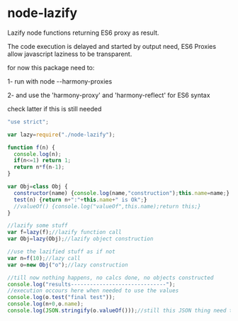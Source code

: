 # node-lazify

Lazify node functions returning ES6 proxy as result.

The code execution is delayed and started by output need, ES6 Proxies allow javascript laziness to be transparent.

for now this package need to:

   1- run with node --harmony-proxies

   2- and use the 'harmony-proxy' and 'harmony-reflect' for ES6 syntax

check latter if this is still needed


```javascript
"use strict";

var lazy=require("./node-lazify");

function f(n) {
  console.log(n);
  if(n<=1) return 1;
  return n*f(n-1);
}

var Obj=class Obj {
  constructor(name) {console.log(name,"construction");this.name=name;}
  test(n) {return n+":"+this.name+" is Ok";}
  //valueOf() {console.log("valueOf",this.name);return this;}
}

//lazify some stuff
var f=lazy(f);//lazify function call
var Obj=lazy(Obj);//lazify object construction

//use the lazified stuff as if not
var n=f(10);//lazy call
var o=new Obj("o");//lazy construction

//till now nothing happens, no calcs done, no objects constructed
console.log("results------------------------------");
//execution occours here when needed to use the values
console.log(o.test("final test"));
console.log(n+0,o.name);
console.log(JSON.stringify(o.valueOf()));//still this JSON thing need the valueOf... something is not quite complete

```
